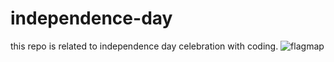 # independence-day
this repo is related to independence day celebration with coding.
![flagmap](https://user-images.githubusercontent.com/111262812/184910645-5110e623-04ab-481f-9a5e-d5f62c022d24.png)
